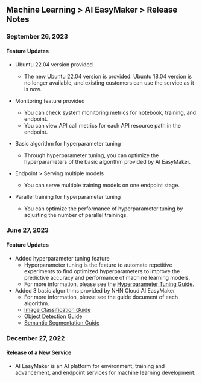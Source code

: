 ## Machine Learning > AI EasyMaker > Release Notes

### September 26, 2023

#### Feature Updates 

* Ubuntu 22.04 version provided 
  * The new Ubuntu 22.04 version is provided. Ubuntu 18.04 version is no longer available, and existing customers can use the service as it is now.

* Monitoring feature provided 
    * You can check system monitoring metrics for notebook, training, and endpoint.
    * You can view API call metrics for each API resource path in the endpoint.

* Basic algorithm for hyperparameter tuning 
  * Through hyperparameter tuning, you can optimize the hyperparameters of the basic algorithm provided by AI EasyMaker. 

* Endpoint > Serving multiple models
  * You can serve multiple training models on one endpoint stage.

* Parallel training for hyperparameter tuning
  * You can optimize the performance of hyperparameter tuning by adjusting the number of parallel trainings.


### June 27, 2023

#### Feature Updates

* Added hyperparameter tuning feature
    * Hyperparameter tuning is the feature to automate repetitive experiments to find optimized hyperparameters to improve the predictive accuracy and performance of machine learning models.
    * For more information, please see the [Hyperparameter Tuning Guide](./console-guide/#hyperparameter-tuning).
* Added 3 basic algorithms provided by NHN Cloud AI EasyMaker
    * For more information, please see the guide document of each algorithm.
    * [Image Classification Guide](./algorithm-guide/#image-classification)
    * [Object Detection Guide](./algorithm-guide/#object-detection)
    * [Semantic Segmentation Guide](./algorithm-guide/#semantic-segmentation)


### December 27, 2022
#### Release of a New Service 
* AI EasyMaker is an AI platform for environment, training and advancement, and endpoint services for machine learning development.